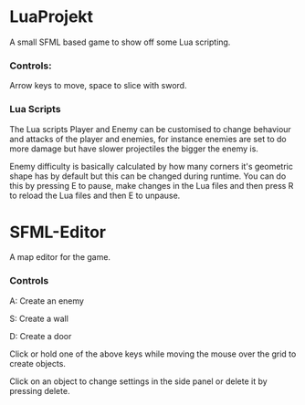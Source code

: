 # LuaProjekt

A small SFML based game to show off some Lua scripting.

### Controls:

Arrow keys to move, space to slice with sword.

### Lua Scripts

The Lua scripts Player and Enemy can be customised to change behaviour and attacks of the player and enemies, for instance enemies are set to do more damage but have slower projectiles the bigger the enemy is.

Enemy difficulty is basically calculated by how many corners it's geometric shape has by default but this can be changed during runtime. You can do this by pressing E to pause, make changes in the Lua files and then press R to reload the Lua files and then E to unpause.

# SFML-Editor

A map editor for the game.

### Controls

A: Create an enemy

S: Create a wall

D: Create a door

Click or hold one of the above keys while moving the mouse over the grid to create objects.

Click on an object to change settings in the side panel or delete it by pressing delete.
